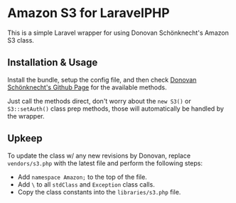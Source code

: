 # Amazon S3 for LaravelPHP #

This is a simple Laravel wrapper for using Donovan Schönknecht's Amazon S3 class.

## Installation & Usage ##

Install the bundle, setup the config file, and then check [Donovan Schönknecht's Github Page](https://github.com/tpyo/amazon-s3-php-class) for the available methods.

Just call the methods direct, don't worry about the ``new S3()`` or ``S3::setAuth()`` class prep methods, those will automatically be handled by the wrapper.

## Upkeep ##

To update the class w/ any new revisions by Donovan, replace ``vendors/s3.php`` with the latest file and perform the following steps:

* Add ``namespace Amazon;`` to the top of the file.
* Add ``\`` to all ``stdClass`` and ``Exception`` class calls.
* Copy the class constants into the ``libraries/s3.php`` file.